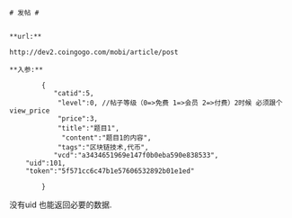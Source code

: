 	# 发帖 #
	
	
	**url:**
	
	http://dev2.coingogo.com/mobi/article/post
	
	**入参:**
	
			{
			   "catid":5,
 				"level":0, //帖子等级（0=>免费 1=>会员 2=>付费）2时候 必须跟个view_price
				"price":3,
			    "title":"题目1",
			     "content":"题目1的内容",
  				"tags":"区块链技术,代币",
		       "vcd":"a3434651969e147f0b0eba590e838533",
		"uid":101,
		"token":"5f571cc6c47b1e57606532892b01e1ed"
		    	
			}
	
	
没有uid 也能返回必要的数据.



